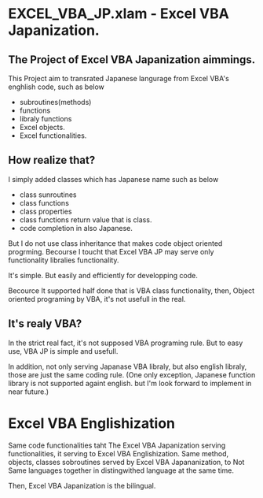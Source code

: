 # EXCEL_VBA_JP.xlam - Excel VBA Japanization.

## The Project of Excel VBA Japanization aimmings.

This Project aim to transrated Japanese langurage from Excel VBA's enghlish code, such as below

 - subroutines(methods)
 - functions
 - libraly functions
 - Excel objects.
 - Excel functionalities.

## How realize that?

I simply added classes which has Japanese name such as below

 - class sunroutines
 - class functions
 - class properties
 - class functions return value that is class.
 - code completion in also Japanese.

But I do not use class inheritance that makes code object oriented progrming.
Becourse I toucht that Excel VBA JP may serve only functionality libralies functionality.

It's simple. But easily and efficiently for developping code.

Becource It supported half done that is VBA class functionality, then, Object oriented programing by VBA, it's not usefull in the real.

## It's realy VBA?

In the strict real fact, it's not supposed VBA programing rule.
But to easy use, VBA JP is simple and usefull.

In addition, not only serving Japanase VBA libraly, but also english libraly, those are just the same coding rule.
(One only exception, Japanese function library is not supported againt english. but I'm look forward to implement in near future.)

# Excel VBA Englishization

Same code functionalities taht The Excel VBA Japanization serving functionalities, it serving to Excel VBA Englishization.
Same method, objects, classes sobroutines served by Excel VBA Japananization, to Not Same languages together in distingwithed language at the same time.

Then, Excel VBA Japanization is the bilingual.

